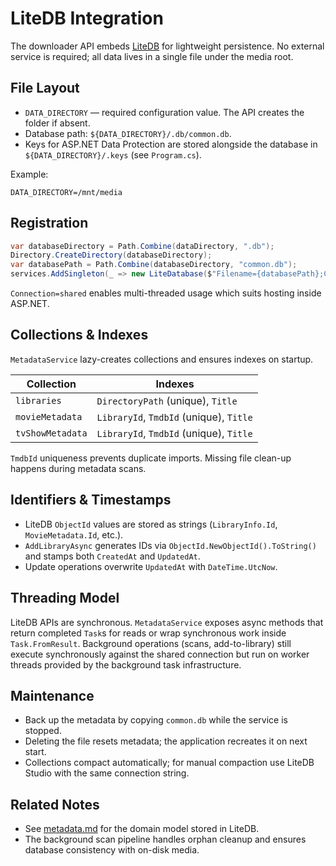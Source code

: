 # LiteDB Integration

The downloader API embeds [LiteDB](https://www.litedb.org/) for lightweight persistence. No external service is required; all data lives in a single file under the media root.

## File Layout
- `DATA_DIRECTORY` — required configuration value. The API creates the folder if absent.
- Database path: `${DATA_DIRECTORY}/.db/common.db`.
- Keys for ASP.NET Data Protection are stored alongside the database in `${DATA_DIRECTORY}/.keys` (see `Program.cs`).

Example:
```env
DATA_DIRECTORY=/mnt/media
```

## Registration
```csharp
var databaseDirectory = Path.Combine(dataDirectory, ".db");
Directory.CreateDirectory(databaseDirectory);
var databasePath = Path.Combine(databaseDirectory, "common.db");
services.AddSingleton(_ => new LiteDatabase($"Filename={databasePath};Connection=shared;"));
```
`Connection=shared` enables multi-threaded usage which suits hosting inside ASP.NET.

## Collections & Indexes
`MetadataService` lazy-creates collections and ensures indexes on startup.

| Collection | Indexes |
| --- | --- |
| `libraries` | `DirectoryPath` (unique), `Title` |
| `movieMetadata` | `LibraryId`, `TmdbId` (unique), `Title` |
| `tvShowMetadata` | `LibraryId`, `TmdbId` (unique), `Title` |

`TmdbId` uniqueness prevents duplicate imports. Missing file clean-up happens during metadata scans.

## Identifiers & Timestamps
- LiteDB `ObjectId` values are stored as strings (`LibraryInfo.Id`, `MovieMetadata.Id`, etc.).
- `AddLibraryAsync` generates IDs via `ObjectId.NewObjectId().ToString()` and stamps both `CreatedAt` and `UpdatedAt`.
- Update operations overwrite `UpdatedAt` with `DateTime.UtcNow`.

## Threading Model
LiteDB APIs are synchronous. `MetadataService` exposes async methods that return completed `Task`s for reads or wrap synchronous work inside `Task.FromResult`. Background operations (scans, add-to-library) still execute synchronously against the shared connection but run on worker threads provided by the background task infrastructure.

## Maintenance
- Back up the metadata by copying `common.db` while the service is stopped.
- Deleting the file resets metadata; the application recreates it on next start.
- Collections compact automatically; for manual compaction use LiteDB Studio with the same connection string.

## Related Notes
- See [metadata.md](../backend/metadata.md) for the domain model stored in LiteDB.
- The background scan pipeline handles orphan cleanup and ensures database consistency with on-disk media.
